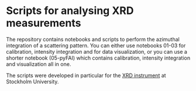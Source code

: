 # Scripts for analysing XRD measurements
The repository contains notebooks and scripts to perform the azimuthal integration of a scattering pattern.
You can either use notebooks 01-03 for calibration, intensity integration and for data visualization, or you can use a shorter notebook (05-pyFAI) which contains calibration, intensity integration and visualization all in one.

The scripts were developed in particular for the [XRD instrument](https://www.su.se/department-of-materials-and-environmental-chemistry/research/infrastructure/x-ray-facility-1.606266?open-collapse-boxes=ccbd-singlecrystalxraydiffractometerbrukerd8venture) at Stockholm University.
